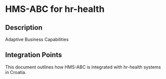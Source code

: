 # HMS-ABC for hr-health

## Description

Adaptive Business Capabilities

## Integration Points

This document outlines how HMS-ABC is integrated with hr-health systems in Croatia.
